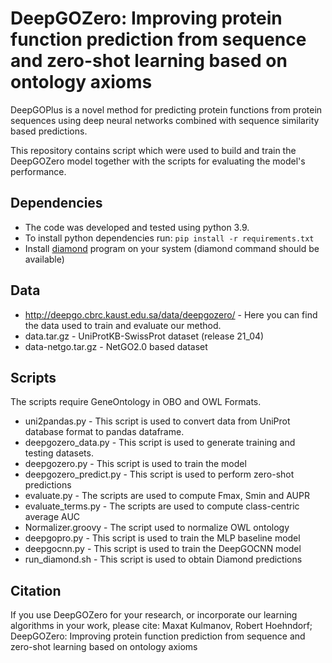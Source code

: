 # DeepGOZero: Improving protein function prediction from sequence and zero-shot learning based on ontology axioms

DeepGOPlus is a novel method for predicting protein functions from
protein sequences using deep neural networks combined with sequence
similarity based predictions.

This repository contains script which were used to build and train the
DeepGOZero model together with the scripts for evaluating the model's
performance.

## Dependencies
* The code was developed and tested using python 3.9.
* To install python dependencies run:
  `pip install -r requirements.txt`
* Install [diamond](https://github.com/bbuchfink/diamond) program on your system (diamond command should be available)


## Data
* http://deepgo.cbrc.kaust.edu.sa/data/deepgozero/ - Here you can find the data
used to train and evaluate our method.
 * data.tar.gz - UniProtKB-SwissProt dataset (release 21_04)
 * data-netgo.tar.gz - NetGO2.0 based dataset

## Scripts
The scripts require GeneOntology in OBO and OWL Formats.
* uni2pandas.py - This script is used to convert data from UniProt
database format to pandas dataframe.
* deepgozero_data.py - This script is used to generate training and
  testing datasets.
* deepgozero.py - This script is used to train the model
* deepgozero_predict.py - This script is used to perform zero-shot predictions
* evaluate.py - The scripts are used to compute Fmax, Smin and AUPR
* evaluate_terms.py - The scripts are used to compute class-centric average AUC
* Normalizer.groovy - The script used to normalize OWL ontology
* deepgopro.py - This script is used to train the MLP baseline model
* deepgocnn.py - This script is used to train the DeepGOCNN model
* run_diamond.sh - This script is used to obtain Diamond predictions
## Citation

If you use DeepGOZero for your research, or incorporate our learning algorithms in your work, please cite:
Maxat Kulmanov, Robert Hoehndorf; DeepGOZero: Improving protein function prediction
  from sequence and zero-shot learning based on ontology axioms
